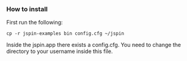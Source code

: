 ### How to install
First run the following:
```
cp -r jspin-examples bin config.cfg ~/jspin
```

Inside the jspin.app there exists a config.cfg.
You need to change the directory to your username inside this file.
